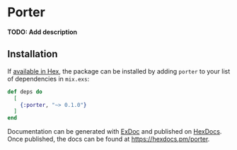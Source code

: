 # Porter

**TODO: Add description**

## Installation

If [available in Hex](https://hex.pm/docs/publish), the package can be installed
by adding `porter` to your list of dependencies in `mix.exs`:

```elixir
def deps do
  [
    {:porter, "~> 0.1.0"}
  ]
end
```

Documentation can be generated with [ExDoc](https://github.com/elixir-lang/ex_doc)
and published on [HexDocs](https://hexdocs.pm). Once published, the docs can
be found at <https://hexdocs.pm/porter>.

